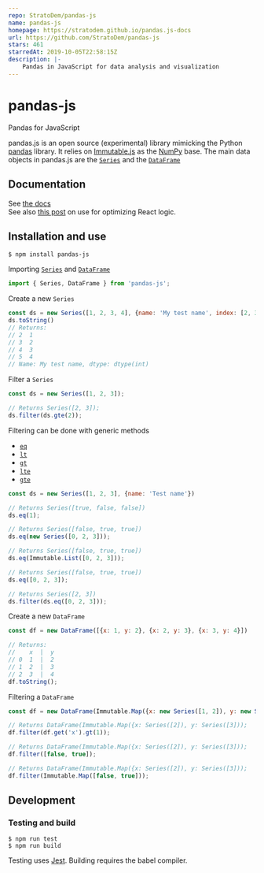 ```yaml
---
repo: StratoDem/pandas-js
name: pandas-js
homepage: https://stratodem.github.io/pandas.js-docs
url: https://github.com/StratoDem/pandas-js
stars: 461
starredAt: 2019-10-05T22:58:15Z
description: |-
    Pandas in JavaScript for data analysis and visualization
---
```


# pandas-js
Pandas for JavaScript

pandas.js is an open source (experimental) library mimicking the
Python [pandas](http://pandas.pydata.org/) library. It relies on
[Immutable.js](https://facebook.github.io/immutable-js/) as the
[NumPy](http://www.numpy.org/) base. The main data
objects in pandas.js are the [`Series`](#series) and the
[`DataFrame`](#dataframe)

## Documentation

See [the docs](https://stratodem.github.io/pandas.js-docs/)  
See also [this post](https://insights.stratodem.com/pandas-immutable-js-2d9bf010639b) on use for optimizing React logic.

## Installation and use
```
$ npm install pandas-js
```

Importing
[`Series`](https://stratodem.github.io/pandas.js-docs/#series)
and
[`DataFrame`](https://stratodem.github.io/pandas.js-docs/#dataframe)
```js
import { Series, DataFrame } from 'pandas-js';
```

Create a new `Series`
```js
const ds = new Series([1, 2, 3, 4], {name: 'My test name', index: [2, 3, 4, 5]})
ds.toString()
// Returns:
// 2  1
// 3  2
// 4  3
// 5  4
// Name: My test name, dtype: dtype(int)
```

Filter a `Series`
```js
const ds = new Series([1, 2, 3]);

// Returns Series([2, 3]);
ds.filter(ds.gte(2));
```

Filtering can be done with generic methods
- [`eq`](https://stratodem.github.io/pandas.js-docs/#series-eq)
- [`lt`](https://stratodem.github.io/pandas.js-docs/#series-lt)
- [`gt`](https://stratodem.github.io/pandas.js-docs/#series-gt)
- [`lte`](https://stratodem.github.io/pandas.js-docs/#series-lte)
- [`gte`](https://stratodem.github.io/pandas.js-docs/#series-gte)

```js
const ds = new Series([1, 2, 3], {name: 'Test name'})

// Returns Series([true, false, false])
ds.eq(1);

// Returns Series([false, true, true])
ds.eq(new Series([0, 2, 3]));

// Returns Series([false, true, true])
ds.eq(Immutable.List([0, 2, 3]));

// Returns Series([false, true, true])
ds.eq([0, 2, 3]);

// Returns Series([2, 3])
ds.filter(ds.eq([0, 2, 3]));
```

Create a new `DataFrame`
```js
const df = new DataFrame([{x: 1, y: 2}, {x: 2, y: 3}, {x: 3, y: 4}])

// Returns:
//    x  |  y
// 0  1  |  2
// 1  2  |  3
// 2  3  |  4
df.toString();
```

Filtering a `DataFrame`

```js
const df = new DataFrame(Immutable.Map({x: new Series([1, 2]), y: new Series([2, 3])}));

// Returns DataFrame(Immutable.Map({x: Series([2]), y: Series([3]));
df.filter(df.get('x').gt(1));

// Returns DataFrame(Immutable.Map({x: Series([2]), y: Series([3]));
df.filter([false, true]);

// Returns DataFrame(Immutable.Map({x: Series([2]), y: Series([3]));
df.filter(Immutable.Map([false, true]));
```

## Development

### Testing and build
```
$ npm run test
$ npm run build
```
Testing uses [Jest](https://facebook.github.io/jest/). Building requires the babel compiler.

